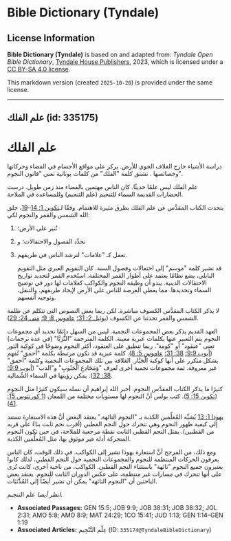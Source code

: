 # Bible Dictionary (Tyndale)

## License Information

**Bible Dictionary (Tyndale)** is based on and adapted from: _Tyndale Open Bible Dictionary_, [Tyndale House Publishers](https://tyndaleopenresources.com/), 2023, which is licensed under a [CC BY-SA 4.0 license](https://creativecommons.org/licenses/by-sa/4.0/legalcode.en).

This markdown version (created `2025-10-20`) is provided under the same license.



--------------------------------

## علم الفلك (id: 335175)

علم الفلك
=========

دراسة الأشياء خارج الغلاف الجوي للأرض. يركز على مواقع الأجسام في الفضاء وحركاتها وخصائصها . تشتق كلمة "الفلك" من كلمات يونانية تعني "قانون النجوم".

علم الفلك ليس علمًا حديثًا. كان الناس مهتمين بالفضاء منذ زمن طويل. درست الحضارات القديمة السماء للتنجيم (علم التنجيم) وللمساعدة في الملاحة.

يتحدث الكتاب المقدَّس عن علم الفلك بطرق مثيرة للاهتمام. وفقًا لـ[تكوين 1: 14](https://ref.ly/Gen1:14-Gen1:19)–[19](https://ref.ly/Gen1:14-Gen1:19)، خلق الله الشمس والقمر والنجوم لكي:

1. تُنير على الأرض؛
2. تحدِّد الفصول والاحتفالات؛ و
3. تعمل كـ "علامات" لترشد الناس في طريقهم.

    قد تشير كلمة "موسم" إلى احتفالات وفصول السنة. كان التقويم العبري مثل التقويم البابلي، يضع نظامًا يعتمد على أطوار القمر المختلفة. استُخدم القمر لتحديد تواريخ الاحتفالات الدينية. يبدو أن وظيفة النجوم والكواكب كعلامات لها دور في توضيح السماء وتحديدها. مما يعطي الفرصة للناس على الأرض لإيجاد طريقهم، والتنقل، وتوجيه أنفسهم.

لا يذكر الكتاب المقدَّس الكسوف مباشرة. لكن ربما بعض النصوص التي تتكلم عن ظلمة الشمس والقمر تحدثنا عن الكسوف ([يوئيل 2: 31؛](https://ref.ly/Joel2:31) [عاموس 8: 9؛](https://ref.ly/Amos8:9) [متى 24: 29](https://ref.ly/Matt24:29)).

 العهد القديم يذكر بعض المجموعات النجمية. ليس من السهل دائمًا تحديد أي مجموعات النجوم يتم التعبير عنها بكلمات عبرية معينة. الكلمة المترجمة "الثُّرَيَّا" (في عدة ترجمات) تعني "عنقود" أو "كومة". ربما تنطبق على العنقود، أكثر النجوم وضوحًا في كوكبة الثور ([أيوب 9:9؛](https://ref.ly/Job9:9) [38: 31؛](https://ref.ly/Job38:31) [عاموس 5: 8](https://ref.ly/Amos5:8)). كلمة عبرية قد تكون مرتبطة بكلمة "أحمق" تُفهم بشكل متكرر على أنها كوكبة الْجَبَّار. العَلاقة بين تلك المجموعات النجمية وكلمة "أحمق" غير معروفة. ثمة مجموعات نجمية أخرى تُعرف "وَمَخَادِعِ ٱلْجَنُوبِ" و"الدب" ([أيوب 9:9؛](https://ref.ly/Job9:9) [38: 32](https://ref.ly/Job38:32)). يمكن رؤيتها في السماء الشِّمالية.

كثيرًا ما يذكر الكتاب المقدَّس النجوم. أخبر الله إبراهيم أن نسله سيكون كثيرًا مثل النجوم ([تكوين 15: 5](https://ref.ly/Gen15:5)). كتب بولس أنَّ النجوم لها مستويات مختلفة من اللمعان ([1 كورنثوس 15: 41](https://ref.ly/1Cor15:41)).

[يهوذا 1: 13](https://ref.ly/Jude1:13) يُشبِّه المُعلِّمين الكذبة بـ "النجوم التائهة." يعتقد البعض أنَّ هذه الاستعارة تستند إلى كيفية ظهور النجوم وهي تتحرك حول النجم القطبي (أقرب نجم ثابت بناءً على قربه من القطبين). يمثل النجم القطبي الثابت نقطة مرجعية للملاحة، في حين تكون النجوم المتحركة أدلة غير موثوق بها، مثل المُعلِّمين الكذبة.

ومع ذلك، من المرجح أنَّ استعارة يهوذا تشير إلى الكواكب. في ذلك الوقت، كان الناس يعرفون الحركات المنتظمة للنجوم والمجموعات النجمية حول النجم القطبي، لذلك كانوا يعتبرون جميع النجوم "تائهة" باستثناء النجم القطبي. الكواكب، من ناحية أخرى، كانت تُرى على أنها تتحرك في مسارات غير منتظمة، على عكس الدوران الثابت للنجوم. يعتقد بعض الباحثين أن "النجوم التائهة" يمكن أن تشير أيضًا إلى المُذَّنَبَات.

*انظر أيضا* علم التنجيم.

* **Associated Passages:** GEN 15:5; JOB 9:9; JOB 38:31; JOB 38:32; JOL 2:31; AMO 5:8; AMO 8:9; MAT 24:29; 1CO 15:41; JUD 1:13; GEN 1:14–GEN 1:19
* **Associated Articles:** عِلْم التَّنْجِيم (ID: `335174@TyndaleBibleDictionary`)

